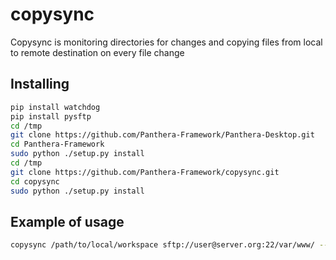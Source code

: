 copysync
========

Copysync is monitoring directories for changes and copying files from local to remote destination on every file change

## Installing

```bash
pip install watchdog
pip install pysftp
cd /tmp
git clone https://github.com/Panthera-Framework/Panthera-Desktop.git
cd Panthera-Framework
sudo python ./setup.py install
cd /tmp
git clone https://github.com/Panthera-Framework/copysync.git
cd copysync
sudo python ./setup.py install
```

## Example of usage

```bash
copysync /path/to/local/workspace sftp://user@server.org:22/var/www/ --password
```
